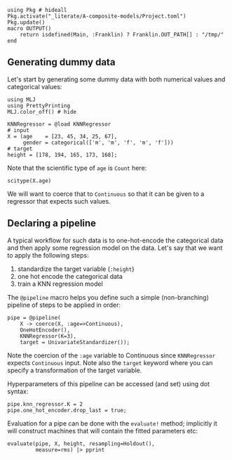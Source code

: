 <!--This file was generated, do not modify it.-->
```julia:ex1
using Pkg # hideall
Pkg.activate("_literate/A-composite-models/Project.toml")
Pkg.update()
macro OUTPUT()
    return isdefined(Main, :Franklin) ? Franklin.OUT_PATH[] : "/tmp/"
end
```

## Generating dummy data
Let's start by generating some dummy data with both numerical values and categorical values:

```julia:ex2
using MLJ
using PrettyPrinting
MLJ.color_off() # hide

KNNRegressor = @load KNNRegressor
# input
X = (age    = [23, 45, 34, 25, 67],
     gender = categorical(['m', 'm', 'f', 'm', 'f']))
# target
height = [178, 194, 165, 173, 168];
```

Note that the scientific type of `age` is `Count` here:

```julia:ex3
scitype(X.age)
```

We will want to coerce that to `Continuous` so that it can be given to a regressor that expects such values.

## Declaring a pipeline

A typical workflow for such data is to one-hot-encode the categorical data and then apply some regression model on the data.
Let's say that we want to apply the following steps:
1. standardize the target variable (`:height`)
1. one hot encode the categorical data
1. train a KNN regression model

The `@pipeline` macro helps you define such a simple (non-branching) pipeline of steps to be applied in order:

```julia:ex4
pipe = @pipeline(
    X -> coerce(X, :age=>Continuous),
    OneHotEncoder(),
    KNNRegressor(K=3),
    target = UnivariateStandardizer());
```

Note the coercion of the `:age` variable to Continuous since `KNNRegressor` expects `Continuous` input.
Note also the `target` keyword where you can specify a transformation of the target variable.

Hyperparameters of this pipeline can be accessed (and set) using dot syntax:

```julia:ex5
pipe.knn_regressor.K = 2
pipe.one_hot_encoder.drop_last = true;
```

Evaluation for a pipe can be done with the `evaluate!` method; implicitly it will construct machines that will contain the fitted parameters etc:

```julia:ex6
evaluate(pipe, X, height, resampling=Holdout(),
         measure=rms) |> pprint
```

